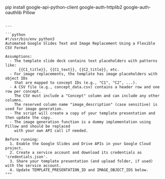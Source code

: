 pip install google-api-python-client google-auth-httplib2 google-auth-oauthlib Pillow
```)

---

```python
#!/usr/bin/env python3
Automated Google Slides Text and Image Replacement Using a Flexible CSV Format

Assumptions:
  - The template slide deck contains text placeholders with patterns like:
      {{C1_title}}, {{C1_text}}, {{C2_title}}, etc.
  - For image replacements, the template has image placeholders with object IDs
    that are mapped to concept IDs (e.g., "C1", "C2", ...).
  - A CSV file (e.g., concept_data.csv) contains a header row and one row per concept.
    The CSV must include a "Concept" column and can include any other columns.
    The reserved column name "image_description" (case sensitive) is used for image generation.
  - The script will create a copy of your template presentation and then update the copy.
  - The image generation function is a dummy implementation using Pillow and should be replaced
    with your own API call if needed.

Before running:
  1. Enable the Google Slides and Drive APIs in your Google Cloud project.
  2. Create a service account and download its credentials as 'credentials.json'.
  3. Share your template presentation (and upload folder, if used) with the service account.
  4. Update TEMPLATE_PRESENTATION_ID and IMAGE_OBJECT_IDS below.
"""